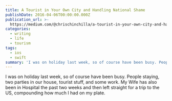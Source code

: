 ```yaml
---
title: A Tourist in Your Own City and Handling National Shame
publishDate: 2016-04-06T00:00:00.000Z
publication_url: >-
  https://medium.com/@chrischinchilla/a-tourist-in-your-own-city-and-handling-national-shame-86c84bb3277c
categories:
  - writing
  - life
  - tourism
tags:
  - ios
  - swift
summary: 'I was on holiday last week, so of course have been busy. People staying,'
---
```


I was on holiday last week, so of course have been busy. People staying,
two parties in our house, tourist stuff, and some work. My Wife has also
been in Hospital the past two weeks and then left straight for a trip to
the US, compounding how much I had on my plate.
